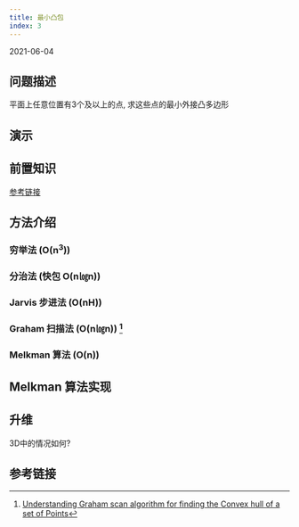 ```yaml
---
title: 最小凸包
index: 3
---
```


2021-06-04

## 问题描述

平面上任意位置有3个及以上的点, 求这些点的最小外接凸多边形

## 演示

## 前置知识

[参考链接](./pinp#凸多边形)

## 方法介绍

### 穷举法 (O(n<sup>3</sup>))

### 分治法 (快包 O(n㏒n))

### Jarvis 步进法 (O(nH))

### Graham 扫描法 (O(n㏒n)) [^GrahamScan]

### Melkman 算法 (O(n))

## Melkman 算法实现

## 升维

3D中的情况如何?

## 参考链接

[^GrahamScan]: [Understanding Graham scan algorithm for finding the Convex hull of a set of Points](https://muthu.co/understanding-graham-scan-algorithm-for-finding-the-convex-hull-of-a-set-of-points/)
